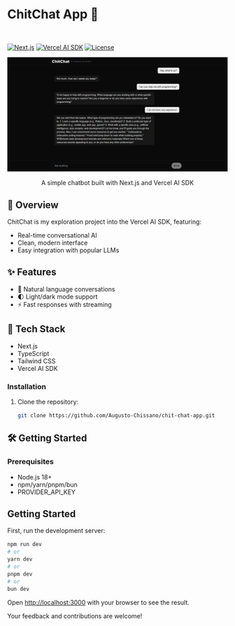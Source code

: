 # ChitChat App 💬

</br>

[![Next.js](https://img.shields.io/badge/Next.js-14.2.3-black?logo=next.js)](https://nextjs.org/)
[![Vercel AI SDK](https://img.shields.io/badge/Vercel_AI_SDK-4.3.16-black?logo=vercel)](https://sdk.vercel.ai/)
[![License](https://img.shields.io/badge/License-MIT-blue)](LICENSE)

<div align="center">
  <img src="public/img/chitchat-prev.png" alt="ChitChat App Preview" />
  <p>A simple chatbot built with Next.js and Vercel AI SDK</p>
</div>

## 🚀 Overview

ChitChat is my exploration project into the Vercel AI SDK, featuring:
- Real-time conversational AI
- Clean, modern interface
- Easy integration with popular LLMs

## ✨ Features

- 💬 Natural language conversations
- 🌓 Light/dark mode support
- ⚡ Fast responses with streaming

## 🧩 Tech Stack
- Next.js
- TypeScript
- Tailwind CSS
- Vercel AI SDK


### Installation
1. Clone the repository:
   ```bash
   git clone https://github.com/Augusto-Chissano/chit-chat-app.git

## 🛠️ Getting Started

### Prerequisites
- Node.js 18+
- npm/yarn/pnpm/bun
- PROVIDER_API_KEY


## Getting Started

First, run the development server:

```bash
npm run dev
# or
yarn dev
# or
pnpm dev
# or
bun dev
```

Open [http://localhost:3000](http://localhost:3000) with your browser to see the result.


Your feedback and contributions are welcome!
